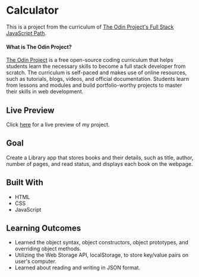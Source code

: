 # Calculator

This is a project from the curriculum of [The Odin Project's Full Stack JavaScript Path](https://www.theodinproject.com/courses/javascript/lessons/library).

#### What is The Odin Project?

[The Odin Project](https://www.theodinproject.com/about) is a free open-source coding curriculum that helps students learn the necessary skills to become a full stack developer from scratch. The curriculum is self-paced and makes use of online resources, such as tutorials, blogs, videos, and official documentation. Students learn from lessons and modules and build portfolio-worthy projects to master their skills in web development.

## Live Preview

Click [here](https://cineonizer.github.io/library/) for a live preview of my project.

## Goal

Create a Library app that stores books and their details, such as title, author, number of pages, and read status, and displays each book on the webpage.

## Built With

* HTML
* CSS
* JavaScript

## Learning Outcomes

* Learned the object syntax, object constructors, object prototypes, and overriding object methods.
* Utilizing the Web Storage API, localStorage, to store key/value pairs on user's computer.
* Learned about reading and writing in JSON format.
